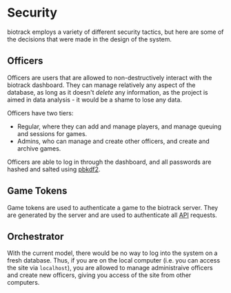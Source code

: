 # Security

biotrack employs a variety of different security tactics, but here are some of the
decisions that were made in the design of the system.

## Officers

Officers are users that are allowed to non-destructively interact with the biotrack dashboard.
They can manage relatively any aspect of the database, as long as it doesn't
_delete_ any information, as the project is aimed in data analysis - it would
be a shame to lose any data.

Officers have two tiers:

- Regular, where they can add and manage players, and manage queuing and sessions for games.
- Admins, who can manage and create other officers, and create and archive games.

Officers are able to log in through the dashboard, and
all passwords are hashed and salted using [pbkdf2](https://en.wikipedia.org/wiki/PBKDF2).

## Game Tokens

Game tokens are used to authenticate a game to the biotrack server. They are
generated by the server and are used to authenticate all [API](./api.md) requests.

## Orchestrator

With the current model, there would be no way to log into the system on a fresh database. Thus,
if you are on the local computer (i.e. you can access the site via `localhost`), you are allowed
to manage administraive officers and create new officers, giving you access of the site from other computers.
